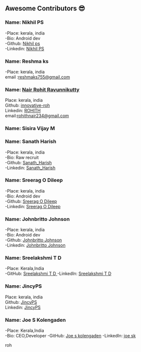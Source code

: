 
## Awesome Contributors :sunglasses:

### Name: Nikhil PS  
 -Place: kerala, india  
 -Bio: Android dev  
 -Github: [Nikhil ps](https://github.com/nikhilpsathyanathan)  
 -Linkedin: [Nikhil PS](https://www.linkedin.com/in/nikhilpsathyanathan/)  

### Name: Reshma ks 
 -Place: kerala, india  
 email :reshmaks755@gmail.com
  
### Name: [Nair Rohit Ravunnikutty](https://github.com/innovative-roh)
  Place: kerala, india    
  Github: [innovative-roh](https://github.com/innovative-roh)  
  Linkedin: [ROHITH](https://www.linkedin.com/in/rohith-nair-38a431166/)  
  email:rohithnair234@gmail.com   
 
### Name: Sisira Vijay M

### Name: Sanath Harish  
-Place: kerala, india  
-Bio: Raw recruit  
-Github: [Sanath_Harish](https://github.com/sanathharish)  
-Linkedin: [Sanath_Harish](https://www.linkedin.com/in/sanathharish/) 

### Name: Sreerag O Dileep  
 -Place: kerala, india  
 -Bio: Android dev  
 -Github: [Sreerag O Dileep](https://github.com/Sreerag-O-Dileep)  
 -Linkedin: [Sreerag O Dileep](https://www.linkedin.com/in/sreerag-dileep)  

 ### Name: Johnbritto Johnson  
 -Place: kerala, india  
 -Bio: Android dev  
 -Github: [Johnbritto Johnson](https://github.com/johnbrittojohnson)  
 -Linkedin: [Johnbritto Johnson](https://www.linkedin.com/in/johnbrittojohnson/) 

### Name:  Sreelakshmi T D  
-Place:  Kerala,India  
-GitHub: [Sreelakshmi T D ](https://github.com/SreelakshmiTD) 
-LinkedIn:  [Sreelakshmi T D](https://www.linkedin.com/in/sreelakshmi-td-87100b13b/)

### Name: JincyPS
  Place: kerala, india    
  Github: [JincyPS](https://github.com/JincyPS)  
  Linkedin: [JincyPS](https://www.linkedin.com/in/JincyPS)  
  
### Name:  Joe S Kolengaden
-Place:  Kerala,India  
-Bio: CEO,Developer
-GitHub: [Joe s kolengaden](https://github.com/joeskolengaden) 
-LinkedIn:  [joe sk](https://www.linkedin.com/in/joe-sk-99826477/)

roh
 
